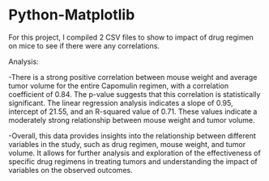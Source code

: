 # Python-Matplotlib

For this project, I compiled 2 CSV files to show to impact of drug regimen on mice to see if there were any correlations.

Analysis:

-There is a strong positive correlation between mouse weight and average tumor volume for the entire Capomulin regimen, with a correlation coefficient of 0.84. The p-value suggests that this correlation is statistically significant. The linear regression analysis indicates a slope of 0.95, intercept of 21.55, and an R-squared value of 0.71. These values indicate a moderately strong relationship between mouse weight and tumor volume.

-Overall, this data provides insights into the relationship between different variables in the study, such as drug regimen, mouse weight, and tumor volume. It allows for further analysis and exploration of the effectiveness of specific drug regimens in treating tumors and understanding the impact of variables on the observed outcomes.
